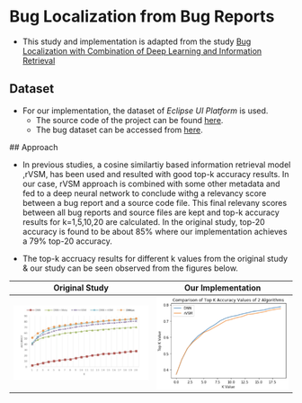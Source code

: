 # Bug Localization from Bug Reports

- This study and implementation is adapted from the study [Bug Localization with Combination of Deep Learning and Information Retrieval](https://ieeexplore.ieee.org/document/7961519)


## Dataset

- For our implementation, the dataset of *Eclipse UI Platform* is used.
	- The source code of the project can be found [here](https://github.com/eclipse/eclipse.platform.ui).
	- The bug dataset can be accessed from [here](https://github.com/logpai/bugrepo/tree/master/EclipsePlatform).


## Approach

- In previous studies, a cosine similartiy based information retrieval model ,rVSM, has been used and resulted with good top-k accuracy results. In our case, rVSM approach is combined with some other metadata and fed to a deep neural network to conclude withg a relevancy score between a bug report and a source code file. This final relevany scores between all bug reports and source files are kept and top-k accuracy results for k=1,5,10,20 are calculated. In the original study, top-20 accuracy is found to be about 85% where our implementation achieves a 79% top-20 accuracy. 

- The top-k accruacy results for different k values from the original study & our study can be seen observed from the figures below.

Original Study            	    |  Our Implementation
:------------------------------:|:------------------------------:
![](./Results/origResults.png)  |  ![](./Results/ourResults.png)

